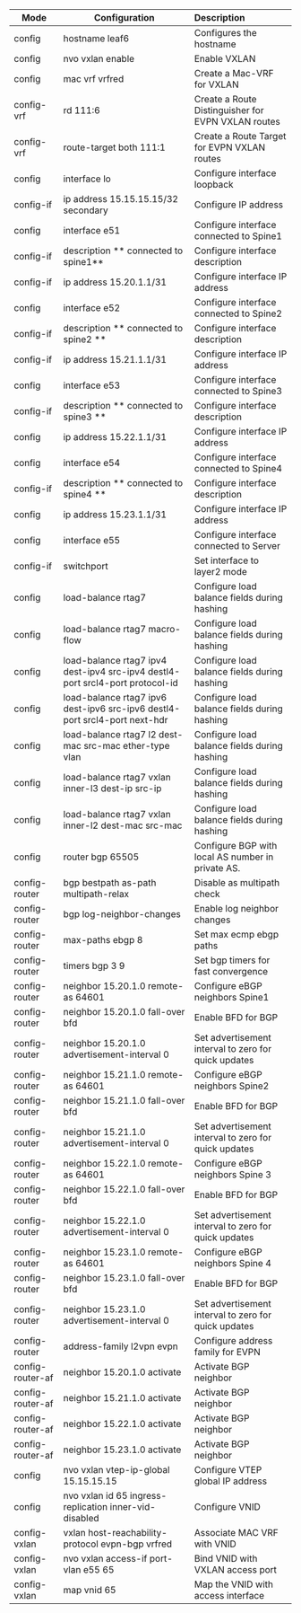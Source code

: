 

| Mode             | Configuration                                                | Description                                          |
| ---------------- | ------------------------------------------------------------ | :--------------------------------------------------- |
| config           | hostname leaf6                                               | Configures the hostname                              |
| config           | nvo vxlan enable                                             | Enable VXLAN                                         |
| config           | mac vrf vrfred                                               | Create a Mac-VRF for VXLAN                           |
| config-vrf       | rd 111:6                                                     | Create a Route Distinguisher for EVPN VXLAN routes   |
| config-vrf       | route-target both 111:1                                      | Create a Route Target for EVPN VXLAN routes          |
| config           | interface lo                                                 | Configure interface loopback                         |
| config-if        | ip address 15.15.15.15/32 secondary                          | Configure IP address                                 |
| config           | interface e51                                                | Configure interface connected  to Spine1             |
| config-if        | description ** connected to spine1**                         | Configure interface description                      |
| config-if        | ip address 15.20.1.1/31                                      | Configure interface IP address                       |
| config           | interface e52                                                | Configure interface connected to Spine2              |
| config-if        | description ** connected to spine2 **                        | Configure interface description                      |
| config-if        | ip address 15.21.1.1/31                                      | Configure interface IP address                       |
| config           | interface e53                                                | Configure interface connected to Spine3              |
| config-if        | description ** connected to spine3 **                        | Configure interface description                      |
| config           | ip address 15.22.1.1/31                                      | Configure interface IP address                       |
| config           | interface e54                                                | Configure interface connected to Spine4              |
| config-if        | description ** connected to spine4 **                        | Configure interface description                      |
| config           | ip address 15.23.1.1/31                                      | Configure interface IP address                       |
| config           | interface e55                                                | Configure interface connected to Server              |
| config-if        | switchport                                                   | Set interface to layer2 mode                         |
| config           | load-balance rtag7                                           | Configure load balance fields during hashing         |
| config           | load-balance rtag7 macro-flow                                | Configure load balance fields during hashing         |
| config           | load-balance rtag7 ipv4 dest-ipv4 src-ipv4 destl4-port srcl4-port protocol-id | Configure load balance fields during hashing         |
| config           | load-balance rtag7 ipv6 dest-ipv6 src-ipv6 destl4-port srcl4-port next-hdr | Configure load balance fields during hashing         |
| config           | load-balance rtag7 l2 dest-mac src-mac ether-type vlan       | Configure load balance fields during hashing         |
| config           | load-balance rtag7 vxlan inner-l3 dest-ip src-ip             | Configure load balance fields during hashing         |
| config           | load-balance rtag7 vxlan inner-l2 dest-mac src-mac           | Configure load balance fields during hashing         |
| config           | router bgp 65505                                             | Configure BGP with local AS number in private AS.    |
| config-router    | bgp bestpath as-path multipath-relax                         | Disable as multipath check                           |
| config-router    | bgp log-neighbor-changes                                     | Enable log neighbor changes                          |
| config-router    | max-paths ebgp 8                                             | Set max ecmp ebgp paths                              |
| config-router    | timers bgp 3 9                                               | Set bgp timers for fast convergence                  |
| config-router    | neighbor 15.20.1.0 remote-as 64601                           | Configure eBGP neighbors Spine1                      |
| config-router    | neighbor 15.20.1.0 fall-over bfd                             | Enable BFD for BGP                                   |
| config-router    | neighbor 15.20.1.0 advertisement-interval 0                  | Set advertisement interval to zero for quick updates |
| config-router    | neighbor 15.21.1.0 remote-as 64601                           | Configure eBGP neighbors Spine2                      |
| config-router    | neighbor 15.21.1.0 fall-over bfd                             | Enable BFD for BGP                                   |
| config-router    | neighbor 15.21.1.0 advertisement-interval 0                  | Set advertisement interval to zero for quick updates |
| config-router    | neighbor 15.22.1.0 remote-as 64601                           | Configure eBGP neighbors Spine 3                     |
| config-router    | neighbor 15.22.1.0 fall-over bfd                             | Enable BFD for BGP                                   |
| config-router    | neighbor 15.22.1.0 advertisement-interval 0                  | Set advertisement interval to zero for quick updates |
| config-router    | neighbor 15.23.1.0 remote-as 64601                           | Configure eBGP neighbors Spine 4                     |
| config-router    | neighbor 15.23.1.0 fall-over bfd                             | Enable BFD for BGP                                   |
| config-router    | neighbor 15.23.1.0 advertisement-interval 0                  | Set advertisement interval to zero for quick updates |
| config-router    | address-family l2vpn evpn                                    | Configure address family for EVPN                    |
| config-router-af | neighbor 15.20.1.0 activate                                  | Activate BGP neighbor                                |
| config-router-af | neighbor 15.21.1.0 activate                                  | Activate BGP neighbor                                |
| config-router-af | neighbor 15.22.1.0 activate                                  | Activate BGP neighbor                                |
| config-router-af | neighbor 15.23.1.0 activate                                  | Activate BGP neighbor                                |
| config           | nvo vxlan vtep-ip-global 15.15.15.15                         | Configure VTEP global IP address                     |
| config           | nvo vxlan id 65 ingress-replication inner-vid-disabled       | Configure VNID                                       |
| config-vxlan     | vxlan host-reachability-protocol evpn-bgp vrfred             | Associate MAC VRF with VNID                          |
| config-vxlan     | nvo vxlan access-if port-vlan e55 65                         | Bind VNID with VXLAN access port                     |
| config-vxlan     | map vnid 65                                                  | Map the VNID with access interface                   |

